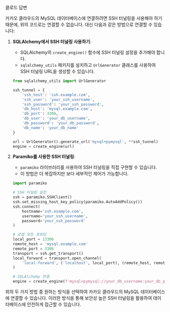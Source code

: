 클로드 답변


카카오 클라우드의 MySQL 데이터베이스에 연결하려면 SSH 터널링을 사용해야 하기 때문에, 위의 코드로는 연결할 수 없습니다. 대신 다음과 같은 방법으로 연결할 수 있습니다:

1. **SQLAlchemy에서 SSH 터널링 사용하기**:
   - SQLAlchemy의 `create_engine()` 함수에 SSH 터널링 설정을 추가해야 합니다.
   - `sqlalchemy_utils` 패키지를 설치하고 `UrlGenerator` 클래스를 사용하여 SSH 터널링 URL을 생성할 수 있습니다.

   ```python
   from sqlalchemy_utils import UrlGenerator

   ssh_tunnel = {
       'ssh_host': 'ssh.example.com',
       'ssh_user': 'your_ssh_username',
       'ssh_password': 'your_ssh_password',
       'db_host': 'mysql.example.com',
       'db_port': 3306,
       'db_user': 'your_db_username',
       'db_password': 'your_db_password',
       'db_name': 'your_db_name'
   }

   url = UrlGenerator().generate_url('mysql+pymysql', **ssh_tunnel)
   engine = create_engine(url)
   ```

2. **Paramiko를 사용한 SSH 터널링**:
   - `paramiko` 라이브러리를 사용하여 SSH 터널링을 직접 구현할 수 있습니다.
   - 이 방법은 더 복잡하지만 보다 세부적인 제어가 가능합니다.

   ```python
   import paramiko

   # SSH 터널링 설정
   ssh = paramiko.SSHClient()
   ssh.set_missing_host_key_policy(paramiko.AutoAddPolicy())
   ssh.connect(
       hostname='ssh.example.com',
       username='your_ssh_username',
       password='your_ssh_password'
   )

   # 로컬 포트 포워딩
   local_port = 13306
   remote_host = 'mysql.example.com'
   remote_port = 3306
   transport = ssh.get_transport()
   local_forward = transport.open_channel(
       'local-forward', ('localhost', local_port), (remote_host, remote_port)
   )

   # SQLAlchemy 연결
   engine = create_engine(f'mysql+pymysql://your_db_username:your_db_password@localhost:{local_port}/your_db_name')
   ```

위의 두 가지 방법 중 원하는 방식을 선택하여 카카오 클라우드의 MySQL 데이터베이스에 연결할 수 있습니다. 이러한 방식을 통해 보안성 높은 SSH 터널링을 활용하여 데이터베이스에 안전하게 접근할 수 있습니다.